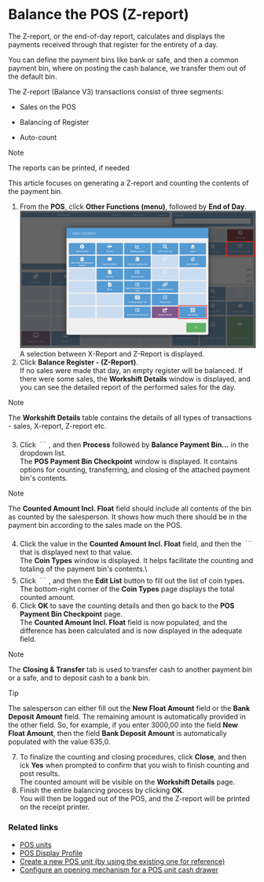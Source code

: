 # Balance the POS (Z-report)

The Z-report, or the end-of-day report, calculates and displays the payments received through that register for the entirety of a day. 

You can define the payment bins like bank or safe, and then a common payment bin, where on posting the cash balance, we transfer them out of the default bin.

The Z-report (Balance V3) transactions consist of three segments:

- Sales on the POS

- Balancing of Register

- Auto-count

> [!Note]
> The reports can be printed, if needed

This article focuses on generating a Z-report and counting the contents of the payment bin.

1. From the **POS**, click **Other Functions (menu)**, followed by **End of Day**.     
   ![POS_19_End_of_day](../images/POS_19_End_of_Day.png "End of Day")     
   A selection between X-Report and Z-Report is displayed.
2. Click **Balance Register - (Z-Report)**.   
   If no sales were made that day, an empty register will be balanced. If there were some sales, the **Workshift Details** window is displayed, and you can see the detailed report of the performed sales for the day. 

> [!Note]
> The **Workshift Details** table contains the details of all types of transactions - sales, X-report, Z-report etc. 

3. Click ![ellipsis icon](../../../images/Icons/elipsis_icon.PNG "Three Dots Icon"), and then **Process** followed by **Balance Payment Bin...** in the dropdown list.     
   The **POS Payment Bin Checkpoint** window is displayed. It contains options for counting, transferring, and closing of the attached payment bin's contents.    

> [!Note]
> The **Counted Amount Incl. Float** field should include all contents of the bin as counted by the salesperson. It shows how much there should be in the payment bin according to the sales made on the POS.

4. Click the value in the **Counted Amount Incl. Float** field, and then the ![ellipsis icon](../../../images/Icons/elipsis_icon.PNG "Three Dots Icon") that is displayed next to that value.    
   The **Coin Types** window is displayed. It helps facilitate the counting and totaling of the payment bin's contents.\
5. Click ![ellipsis icon](../../../images/Icons/elipsis_icon.PNG "Three Dots Icon"), and then the **Edit List** button to fill out the list of coin types.   
   The bottom-right corner of the **Coin Types** page displays the total counted amount.
6. Click **OK** to save the counting details and then go back to the **POS Payment Bin Checkpoint** page.   
   The **Counted Amount Incl. Float** field is now populated, and the difference has been calculated and is now displayed in the adequate field. 

> [!Note]
> The **Closing & Transfer** tab is used to transfer cash to another payment bin or a safe, and to deposit cash to a bank bin.

> [!Tip]
> The salesperson can either fill out the **New Float Amount** field or the **Bank Deposit Amount** field. The remaining amount is automatically provided in the other field. So, for example, if you enter 3000,00 into the field **New Float Amount**, then the field **Bank Deposit Amount** is automatically populated with the value 635,0.

7. To finalize the counting and closing procedures, click **Close**, and then ick **Yes** when prompted to confirm that you wish to finish counting and post results.   
   The counted amount will be visible on the **Workshift Details** page.
8. Finish the entire balancing process by clicking **OK**.    
   You will then be logged out of the POS, and the Z-report will be printed on the receipt printer.

### Related links

- [POS units](../explanation/POSUnit.md)
- [POS Display Profile](../../pos_profiles/reference/POS_Display_profile.md)
- [Create a new POS unit (by using the existing one for reference)](./createnew.md)   
- [Configure an opening mechanism for a POS unit cash drawer](./ConfigureCashDrawerOpening.md)